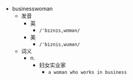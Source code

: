 - businesswoman
  - 发音
    - 英
      - `/'bɪznɪs,wʊmən/`
    - 美
      - `/'biznis,wumən/`
  - 词义
    - n.
      - 妇女实业家
        - `a woman who works in business`
